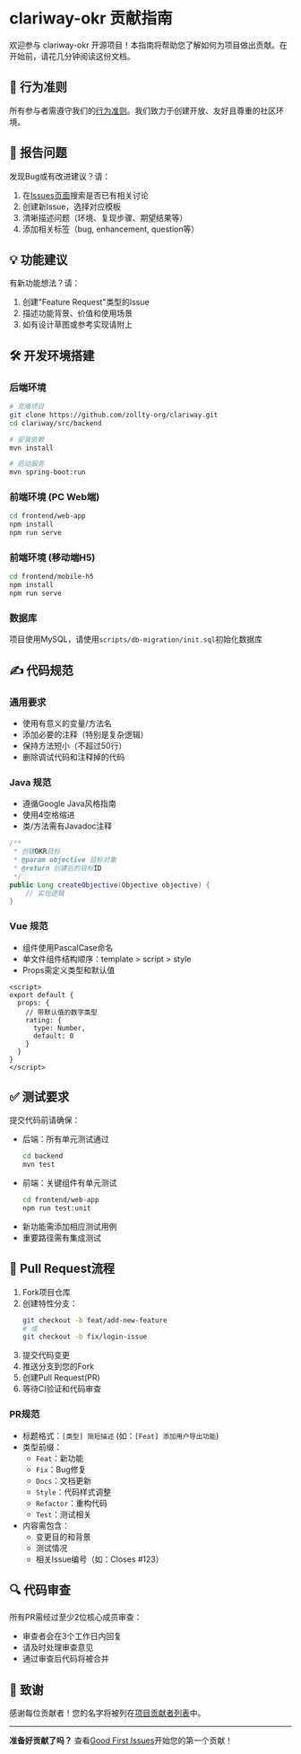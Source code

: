 # clariway-okr 贡献指南

欢迎参与 clariway-okr 开源项目！本指南将帮助您了解如何为项目做出贡献。在开始前，请花几分钟阅读这份文档。

## 📜 行为准则

所有参与者需遵守我们的[行为准则](CODE_OF_CONDUCT.md)。我们致力于创建开放、友好且尊重的社区环境。

## 🐛 报告问题

发现Bug或有改进建议？请：
1. 在[Issues页面](https://github.com/zollty-org/clariway/issues)搜索是否已有相关讨论
2. 创建新Issue，选择对应模板
3. 清晰描述问题（环境、复现步骤、期望结果等）
4. 添加相关标签（bug, enhancement, question等）

## 💡 功能建议

有新功能想法？请：
1. 创建"Feature Request"类型的Issue
2. 描述功能背景、价值和使用场景
3. 如有设计草图或参考实现请附上

## 🛠 开发环境搭建

### 后端环境
```bash
# 克隆项目
git clone https://github.com/zollty-org/clariway.git
cd clariway/src/backend

# 安装依赖
mvn install

# 启动服务
mvn spring-boot:run
```

### 前端环境 (PC Web端)
```bash
cd frontend/web-app
npm install
npm run serve
```

### 前端环境 (移动端H5)
```bash
cd frontend/mobile-h5
npm install
npm run serve
```

### 数据库
项目使用MySQL，请使用`scripts/db-migration/init.sql`初始化数据库

## ✍ 代码规范

### 通用要求
- 使用有意义的变量/方法名
- 添加必要的注释（特别是复杂逻辑）
- 保持方法短小（不超过50行）
- 删除调试代码和注释掉的代码

### Java 规范
- 遵循Google Java风格指南
- 使用4空格缩进
- 类/方法需有Javadoc注释
```java
/**
 * 创建OKR目标
 * @param objective 目标对象
 * @return 创建后的目标ID
 */
public Long createObjective(Objective objective) {
    // 实现逻辑
}
```

### Vue 规范
- 组件使用PascalCase命名
- 单文件组件结构顺序：template > script > style
- Props需定义类型和默认值
```vue
<script>
export default {
  props: {
    // 带默认值的数字类型
    rating: {
      type: Number,
      default: 0
    }
  }
}
</script>
```

## ✅ 测试要求

提交代码前请确保：
- 后端：所有单元测试通过
  ```bash
  cd backend
  mvn test
  ```
- 前端：关键组件有单元测试
  ```bash
  cd frontend/web-app
  npm run test:unit
  ```
- 新功能需添加相应测试用例
- 重要路径需有集成测试

## 🔀 Pull Request流程

1. Fork项目仓库
2. 创建特性分支：
   ```bash
   git checkout -b feat/add-new-feature
   # 或
   git checkout -b fix/login-issue
   ```
3. 提交代码变更
4. 推送分支到您的Fork
5. 创建Pull Request(PR)
6. 等待CI验证和代码审查

### PR规范
- 标题格式：`[类型] 简短描述` (如：`[Feat] 添加用户导出功能`)
- 类型前缀：
  - `Feat`：新功能
  - `Fix`：Bug修复
  - `Docs`：文档更新
  - `Style`：代码样式调整
  - `Refactor`：重构代码
  - `Test`：测试相关
- 内容需包含：
  - 变更目的和背景
  - 测试情况
  - 相关Issue编号（如：Closes #123）

## 🔍 代码审查

所有PR需经过至少2位核心成员审查：
- 审查者会在3个工作日内回复
- 请及时处理审查意见
- 通过审查后代码将被合并

## 🎉 致谢

感谢每位贡献者！您的名字将被列在[项目贡献者列表](CONTRIBUTORS.md)中。

---

**准备好贡献了吗？** 查看[Good First Issues](https://github.com/zollty-org/clariway/issues?q=is%3Aopen+is%3Aissue+label%3A%22good+first+issue%22)开始您的第一个贡献！